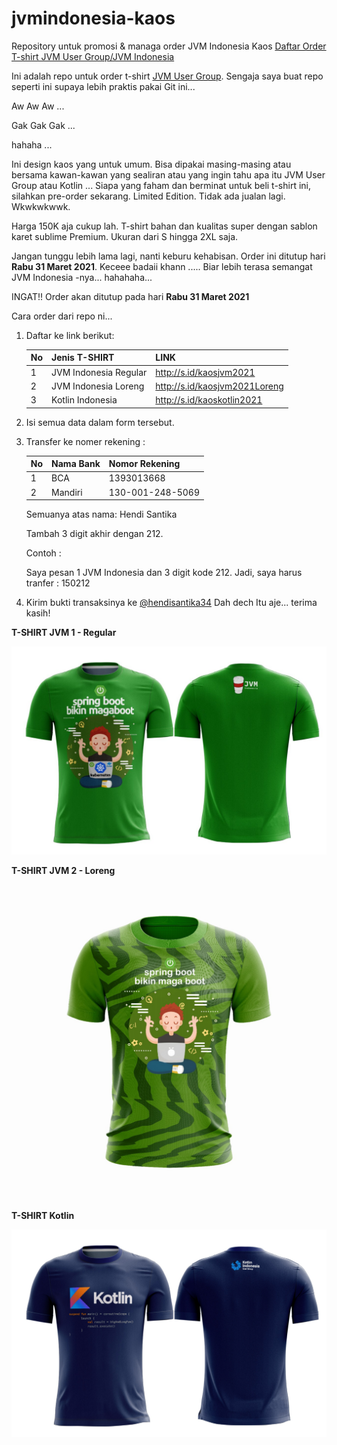 # jvmindonesia-kaos
Repository untuk promosi &amp; managa order JVM Indonesia Kaos
[Daftar Order T-shirt JVM User Group/JVM Indonesia](http://s.id/kaosjvm)



Ini adalah repo untuk order t-shirt [JVM User Group](https://t.me/JVMUserGroup). Sengaja saya buat repo seperti ini supaya lebih praktis pakai Git ini... 

Aw Aw Aw ... 

Gak Gak Gak ...

hahaha ...

Ini design kaos yang untuk umum. Bisa dipakai masing-masing atau bersama kawan-kawan yang sealiran atau yang ingin tahu apa itu JVM User Group atau Kotlin ... Siapa yang faham dan berminat untuk beli t-shirt ini, silahkan pre-order sekarang. Limited Edition. Tidak ada jualan lagi. Wkwkwkwwk.

Harga 150K aja cukup lah. T-shirt bahan dan kualitas super dengan sablon karet sublime Premium. Ukuran dari S hingga 2XL saja.

Jangan tunggu lebih lama lagi, nanti keburu kehabisan. Order ini ditutup hari **Rabu 31 Maret 2021**. Keceee badaii khann ..... Biar lebih terasa semangat JVM Indonesia -nya... hahahaha...

INGAT!! Order akan ditutup pada hari **Rabu 31 Maret 2021**

Cara order dari repo ni...

1. Daftar ke link berikut:
	
	|No|Jenis T-SHIRT|LINK|
	|---|---|---|
	|1| JVM Indonesia Regular |http://s.id/kaosjvm2021|
	|2| JVM Indonesia Loreng |http://s.id/kaosjvm2021Loreng|
	|3| Kotlin Indonesia |http://s.id/kaoskotlin2021|
	
2. Isi semua data dalam form tersebut.
3. Transfer ke nomer rekening :
	
	|No|Nama Bank|Nomor Rekening|
	|---|---|---|
	|1| BCA |1393013668|
	|2| Mandiri |130-001-248-5069|
	
	Semuanya atas nama: Hendi Santika
	
	Tambah 3 digit akhir dengan 212.
	
	Contoh : 
	
	Saya pesan 1 JVM Indonesia dan 3 digit kode 212.
	Jadi, saya harus tranfer : 150212
6. Kirim bukti transaksinya ke [@hendisantika34](t.me/hendisantika34)
Dah dech Itu aje... terima kasih!

**T-SHIRT JVM 1 - Regular**

![Kaos JVM](springboot.jpg)


**T-SHIRT JVM 2 - Loreng**

![Kaos JVM](JVM2.jpeg)

**T-SHIRT Kotlin**

![Kaos Kotlin](Kotlin2.jpeg)
